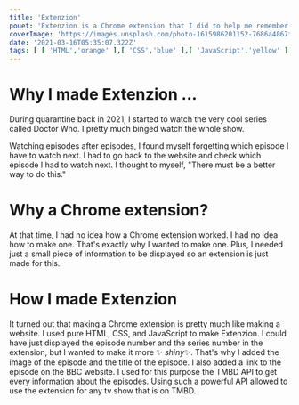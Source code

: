```yaml
---
title: 'Extenzion'
pouet: 'Extenzion is a Chrome extension that I did to help me remember which episodes I have to watch next in a tv show.'
coverImage: 'https://images.unsplash.com/photo-1615986201152-7686a4867f30?ixlib=rb-1.2.1&ixid=MnwxMjA3fDB8MHxwaG90by1wYWdlfHx8fGVufDB8fHx8&auto=format&fit=crop&w=1025&q=80'
date: '2021-03-16T05:35:07.322Z'
tags: [ [ 'HTML','orange' ],[ 'CSS','blue' ],[ 'JavaScript','yellow' ] ]
---
```


# Why I made Extenzion ...

During quarantine back in 2021, I started to watch the very cool series called Doctor Who. I pretty much binged watch
the whole show.
<!--more-->
Watching episodes after episodes, I found myself forgetting which episode I have to watch next. I had to go back to the
website and check
which episode I had to watch next. I thought to myself, "There must be a better way to do this."

# Why a Chrome extension?

At that time, I had no idea how a Chrome extension worked. I had no idea how to make one. That's exactly why I wanted to
make one.
Plus, I needed just a small piece of information to be displayed so an extension is just made for this.

# How I made Extenzion

It turned out that making a Chrome extension is pretty much like making a website. I used pure HTML, CSS, and JavaScript
to make Extenzion.
I could have just displayed the episode number and the series number in the extension, but I wanted to make it more ✨<i>
shiny</i>✨.
That's why I added the image of the episode and the title of the episode. I also added a link to the episode on the BBC
website.
I used for this purpose the TMBD API to get every information about the episodes. Using such a powerful API allowed to
use
the extension for any tv show that is on TMBD.